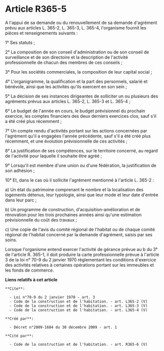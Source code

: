 # Article R365-5

A l'appui de sa demande ou du renouvellement de sa demande d'agrément prévu aux articles L. 365-2, L. 365-3, 
L. 365-4, l'organisme fournit les pièces et renseignements suivants : 

1° Ses statuts ; 

2° La composition de son conseil d'administration ou de son conseil de surveillance et de son directoire et la description de
l'activité professionnelle de chacun des membres de ces conseils ; 

3° Pour les sociétés commerciales, la composition de leur capital social ; 

4° L'organigramme, la qualification et la part des personnels, salarié et bénévole, ainsi que les activités qu'ils exercent
en son sein ; 

5° La décision de ses instances dirigeantes de solliciter un ou plusieurs des agréments prévus aux articles L. 365-2, L.
365-3 et L. 365-4 ; 

6° Le budget de l'année en cours, le budget prévisionnel du prochain exercice, les comptes financiers des deux derniers
exercices clos, sauf s'il a été créé plus récemment ; 

7° Un compte rendu d'activités portant sur les actions concernées par l'agrément qu'il a engagées l'année précédente, sauf
s'il a été créé plus récemment, et une évolution prévisionnelle de ces activités ; 

8° La justification de ses compétences, sur le territoire concerné, au regard de l'activité pour laquelle il souhaite être
agréé ; 

9° Lorsqu'il est membre d'une union ou d'une fédération, la justification de son adhésion ; 

10° Et, dans le cas où il sollicite l'agrément mentionné à l'article L. 365-2 : 

a) Un état du patrimoine comprenant le nombre et la localisation des logements détenus, leur typologie, ainsi que leur mode
et leur date d'entrée dans leur parc ; 

b) Un programme de construction, d'acquisition-amélioration et de rénovation pour les trois prochaines années ainsi qu'une
estimation prévisionnelle du coût des travaux ; 

c) Une copie de l'avis du comité régional de l'habitat ou de chaque comité régional de l'habitat concerné par la demande
d'agrément, saisis par ses soins. 

Lorsque l'organisme entend exercer l'activité de gérance prévue au b du 3° de l'article R. 365-1, il doit produire la carte
professionnelle prévue à l'article 3 de la loi n° 70-9 du 2 janvier 1970 réglementant les conditions d'exercice des activités
relatives à certaines opérations portant sur les immeubles et les fonds de commerce.

**Liens relatifs à cet article**

	**Cite**:

	  - Loi n°70-9 du 2 janvier 1970 - art. 3
	  - Code de la construction et de l'habitation. - art. L365-2 (V)
	  - Code de la construction et de l'habitation. - art. L365-3 (V)
	  - Code de la construction et de l'habitation. - art. L365-4 (V)

	**Créé par**:

	  - Décret n°2009-1684 du 30 décembre 2009 - art. 1

	**Cité par**:

	  - Code de la construction et de l'habitation. - art. R365-6 (V)
